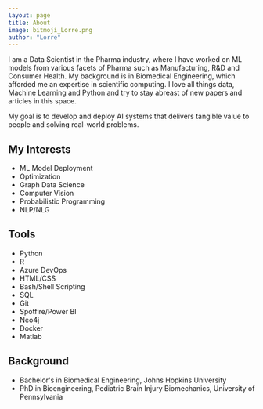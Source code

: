 ```yaml
---
layout: page
title: About
image: bitmoji_Lorre.png
author: "Lorre"
---
```


I am a Data Scientist in the Pharma industry, where I have worked on ML models from various facets of Pharma such as Manufacturing, R&D and Consumer Health. My background is in Biomedical Engineering, which afforded me an expertise in scientific computing. I love all things data, Machine Learning and Python and try to stay abreast of new papers and articles in this space.

My goal is to develop and deploy AI systems that delivers tangible value to people and solving real-world problems.

## My Interests
* ML Model Deployment
* Optimization
* Graph Data Science
* Computer Vision
* Probabilistic Programming
* NLP/NLG

## Tools
- Python
- R
- Azure DevOps
- HTML/CSS
- Bash/Shell Scripting
- SQL
- Git
- Spotfire/Power BI
- Neo4j
- Docker
- Matlab

## Background
- Bachelor's in Biomedical Engineering, Johns Hopkins University
- PhD in Bioengineering, Pediatric Brain Injury Biomechanics, University of Pennsylvania
